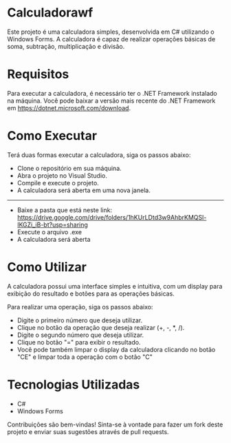# Calculadorawf
Este projeto é uma calculadora simples, desenvolvida em C# utilizando o Windows Forms. A calculadora é capaz de realizar operações básicas de soma, subtração, multiplicação e divisão.

# Requisitos
Para executar a calculadora, é necessário ter o .NET Framework instalado na máquina. Você pode baixar a versão mais recente do .NET Framework em https://dotnet.microsoft.com/download.

# Como Executar
Terá duas formas executar a calculadora, siga os passos abaixo:

- Clone o repositório em sua máquina.
- Abra o projeto no Visual Studio.
- Compile e execute o projeto.
- A calculadora será aberta em uma nova janela.
_______

- Baixe a pasta que está neste link: https://drive.google.com/drive/folders/1hKUrLDtd3w9AhbrKMQSl-lKGZi_iB-bt?usp=sharing
- Execute o arquivo .exe
- A calculadora será aberta

# Como Utilizar
A calculadora possui uma interface simples e intuitiva, com um display para exibição do resultado e botões para as operações básicas.

Para realizar uma operação, siga os passos abaixo:

- Digite o primeiro número que deseja utilizar.
- Clique no botão da operação que deseja realizar (+, -, *, /).
- Digite o segundo número que deseja utilizar.
- Clique no botão "=" para exibir o resultado.
- Você pode também limpar o display da calculadora clicando no botão "CE" e limpar toda a operação com o botão "C"

# Tecnologias Utilizadas
- C#
- Windows Forms

Contribuições são bem-vindas! Sinta-se à vontade para fazer um fork deste projeto e enviar suas sugestões através de pull requests.
